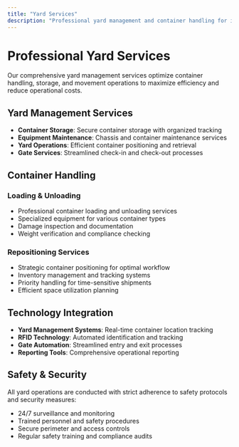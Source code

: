 ```yaml
---
title: "Yard Services"
description: "Professional yard management and container handling for improved operational efficiency."
---
```


# Professional Yard Services

Our comprehensive yard management services optimize container handling, storage, and movement operations to maximize efficiency and reduce operational costs.

## Yard Management Services

- **Container Storage**: Secure container storage with organized tracking
- **Equipment Maintenance**: Chassis and container maintenance services
- **Yard Operations**: Efficient container positioning and retrieval
- **Gate Services**: Streamlined check-in and check-out processes

## Container Handling

### Loading & Unloading
- Professional container loading and unloading services
- Specialized equipment for various container types
- Damage inspection and documentation
- Weight verification and compliance checking

### Repositioning Services
- Strategic container positioning for optimal workflow
- Inventory management and tracking systems  
- Priority handling for time-sensitive shipments
- Efficient space utilization planning

## Technology Integration

- **Yard Management Systems**: Real-time container location tracking
- **RFID Technology**: Automated identification and tracking
- **Gate Automation**: Streamlined entry and exit processes
- **Reporting Tools**: Comprehensive operational reporting

## Safety & Security

All yard operations are conducted with strict adherence to safety protocols and security measures:
- 24/7 surveillance and monitoring
- Trained personnel and safety procedures
- Secure perimeter and access controls
- Regular safety training and compliance audits